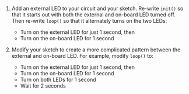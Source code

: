 1. Add an external LED to your circuit and your sketch.
Re-write `init()` so that it starts out with both 
the external and on-board LED turned off.  Then re-write `loop()`
so that it alternately turns on the two LEDs:

    * Turn on the external LED for just 1 second, then 
    * Turn on the on-board LED for 1 second

2. Modify your sketch to create a more complicated pattern between the external
and on-board LED.  For example, modify `loop()` to:

    * Turn on the external LED for just 1 second, then 
    * Turn on the on-board LED for 1 second
    * Turn on both LEDs for 1 second
    * Wait for 2 seconds







